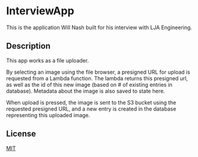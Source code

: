 # InterviewApp

This is the application Will Nash built for his interview with LJA Engineering.

## Description

This app works as a file uploader. 

By selecting an image using the file browser, a presigned URL for upload is requested from a Lambda function. The lambda returns this presigned url, as well as the id of this new image (based on # of existing entries in database). Metadata about the image is also saved to state here. 

When upload is pressed, the image is sent to the S3 bucket using the requested presigned URL, and a new entry is created in the database representing this uploaded image. 

## License
[MIT](https://choosealicense.com/licenses/mit/)

